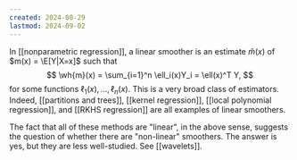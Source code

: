 ```yaml
---
created: 2024-08-29
lastmod: 2024-09-02
---
```


In [[nonparametric regression]], a linear smoother is an estimate $\hat{m}(x)$ of $m(x) = \E[Y|X=x]$ such that 
$$
\wh{m}(x) = \sum_{i=1}^n \ell_i(x)Y_i = \ell(x)^T Y,
$$
for some functions $\ell_1(x),\dots,\ell_n(x)$. This is a very broad class of estimators. Indeed, [[partitions and trees]], [[kernel regression]], [[local polynomial regression]], and [[RKHS regression]] are all examples of linear smoothers. 

The fact that all of these methods are "linear", in the above sense, suggests the question of whether there are "non-linear" smoothers. The answer is yes, but they are less well-studied. See [[wavelets]]. 